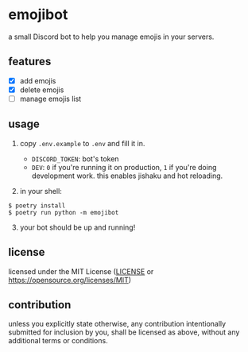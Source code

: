 # emojibot

a small Discord bot to help you manage emojis in your servers.

## features

- [x] add emojis
- [x] delete emojis
- [ ] manage emojis list

## usage

1. copy `.env.example` to `.env` and fill it in.
    - `DISCORD_TOKEN`: bot's token
    - `DEV`: `0` if you're running it on production, `1` if you're doing development work. this enables jishaku and hot reloading.

2. in your shell:
```shell
$ poetry install
$ poetry run python -m emojibot
```

3. your bot should be up and running!

## license

licensed under the MIT License ([LICENSE](LICENSE) or https://opensource.org/licenses/MIT)

## contribution

unless you explicitly state otherwise, any contribution intentionally submitted for inclusion by you, shall be licensed as above, without any additional terms or conditions.